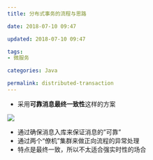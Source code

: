 ```yaml
---
title: 分布式事务的流程与思路

date: 2018-07-10 09:47

updated: 2018-07-10 09:47

tags:
- 微服务

categories: Java

permalink: distributed-transaction
---
```




- 采用**可靠消息最终一致性**这样的方案

![](/images/distributed-transaction-01.png)



- 通过确保消息入库来保证消息的”可靠”
- 通过两个“僚机”集群来做正向流程的异常处理
- 特点是最终一致，所以不太适合强实时性的场合